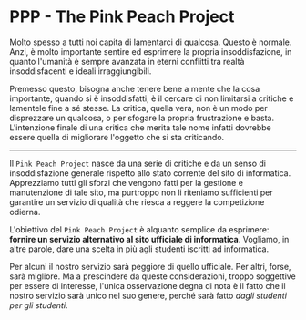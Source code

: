 

# PPP - The Pink Peach Project

Molto spesso a tutti noi capita di lamentarci di qualcosa. Questo è
normale. Anzi, è molto importante sentire ed esprimere la propria
insoddisfazione, in quanto l'umanità è sempre avanzata in eterni
conflitti tra realtà insoddisfacenti e ideali irraggiungibili.

Premesso questo, bisogna anche tenere bene a mente che la cosa
importante, quando si è insoddisfatti, è il cercare di non limitarsi
a critiche e lamentele fine a sé stesse. La critica, quella vera,
non è un modo per disprezzare un qualcosa, o per sfogare la propria
frustrazione e basta. L'intenzione finale di una critica che merita
tale nome infatti dovrebbe essere quella di migliorare l'oggetto che
si sta criticando.

---

Il `Pink Peach Project` nasce da una serie di critiche e da un senso
di insoddisfazione generale rispetto allo stato corrente del sito di
informatica. Apprezziamo tutti gli sforzi che vengono fatti per la
gestione e manutenzione di tale sito, ma purtroppo non li riteniamo
sufficienti per garantire un servizio di qualità che riesca a
reggere la competizione odierna.

L'obiettivo del `Pink Peach Project` è alquanto semplice da esprimere:
**fornire un servizio alternativo al sito ufficiale di
informatica**. Vogliamo, in altre parole, dare una scelta in più agli
studenti iscritti ad informatica.

Per alcuni il nostro servizio sarà peggiore di quello ufficiale. Per
altri, forse, sarà migliore. Ma a prescindere da queste
considerazioni, troppo soggettive per essere di interesse, l'unica
osservazione degna di nota è il fatto che il nostro servizio sarà
unico nel suo genere, perché sarà fatto *dagli studenti per gli
studenti*.

